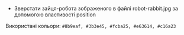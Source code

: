 - Зверстати зайця-робота зображеного в файлі robot-rabbit.jpg за допомогою властивості position

Використані кольори: ```#8b9eaf, #3b3e45, #fcba25, #e63614, #c16a23```
